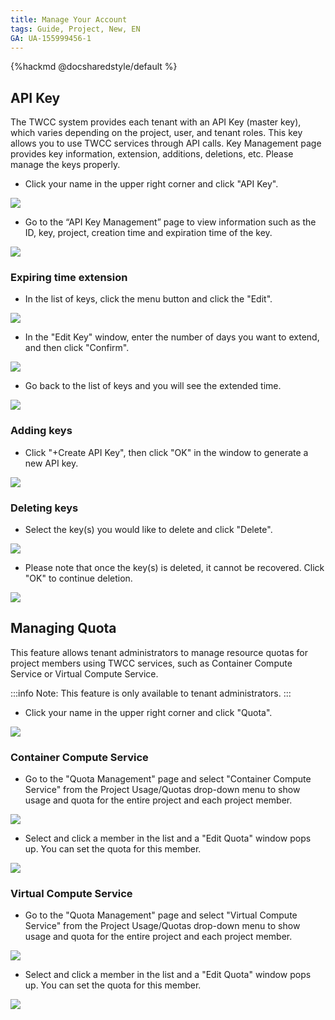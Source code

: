 ```yaml
---
title: Manage Your Account
tags: Guide, Project, New, EN
GA: UA-155999456-1
---
```


{%hackmd @docsharedstyle/default %}


## API Key

The TWCC system provides each tenant with an API Key (master key), which varies depending on the project, user, and tenant roles. This key allows you to use TWCC services through API calls. Key Management page provides key information, extension, additions, deletions, etc. Please manage the keys properly.

* Click your name in the upper right corner and click "API Key".

![](https://cos.twcc.ai/SYS-MANUAL/uploads/upload_e1ecbf10770e74143ceb7af52a7c380b.png)


* Go to the “API Key Management” page to view information such as the ID, key, project, creation time and expiration time of the key.

![](https://cos.twcc.ai/SYS-MANUAL/uploads/upload_6e53867c79c361c1a2ce0050dc8cff5b.png)


### Expiring time extension

* In the list of keys, click the menu button and click the "Edit".

![](https://cos.twcc.ai/SYS-MANUAL/uploads/upload_63cbc4114edaed5ed5f5c42f5f9e21fa.png)



* In the "Edit Key" window, enter the number of days you want to extend, and then click "Confirm".

![](https://cos.twcc.ai/SYS-MANUAL/uploads/upload_93196e6e273020f763251a1eaa9c18a6.png)


* Go back to the list of keys and you will see the extended time.

![](https://cos.twcc.ai/SYS-MANUAL/uploads/upload_94fd53293a8b1d6afca4dc28c5c270af.png)



### Adding keys

* Click "+Create API Key", then click "OK" in the window to generate a new API key.

![](https://cos.twcc.ai/SYS-MANUAL/uploads/upload_c43322d2c6d5d3d0375d45aaf8008e46.png)



### Deleting keys
* Select the key(s) you would like to delete and click "Delete".

![](https://cos.twcc.ai/SYS-MANUAL/uploads/upload_77169bd7bb4a42b9c828a3862786fa5a.png)


* Please note that once the key(s) is deleted, it cannot be recovered. Click "OK" to continue deletion.

![](https://cos.twcc.ai/SYS-MANUAL/uploads/upload_115588281df802efff7ea9a1940af931.png)



## Managing Quota 

This feature allows tenant administrators to manage resource quotas for project members using TWCC services, such as Container Compute Service or Virtual Compute Service.

:::info
Note: This feature is only available to tenant administrators.
:::

* Click your name in the upper right corner and click "Quota".

![](https://cos.twcc.ai/SYS-MANUAL/uploads/upload_3b033e15c67201443170646ac9a2e084.png)





### Container Compute Service

* Go to the "Quota Management" page and select "Container Compute Service" from the Project Usage/Quotas drop-down menu to show usage and quota for the entire project and each project member.

![](https://cos.twcc.ai/SYS-MANUAL/uploads/upload_a3fc0f49da1f5820016303908c67271b.png)



* Select and click a member in the list and a "Edit Quota" window pops up. You can set the quota for this member.

![](https://cos.twcc.ai/SYS-MANUAL/uploads/upload_7ee98893e9c23c879d62e3b0399aaa79.png)



### Virtual Compute Service

* Go to the "Quota Management" page and select "Virtual Compute Service" from the Project Usage/Quotas drop-down menu to show usage and quota for the entire project and each project member.

![](https://cos.twcc.ai/SYS-MANUAL/uploads/upload_e7c78d929f92a9ba024ba5d0d8c8f567.png)



* Select and click a member in the list and a "Edit Quota" window pops up. You can set the quota for this member.

![](https://cos.twcc.ai/SYS-MANUAL/uploads/upload_ded94455ea689b623feece6828cccfa9.png)

